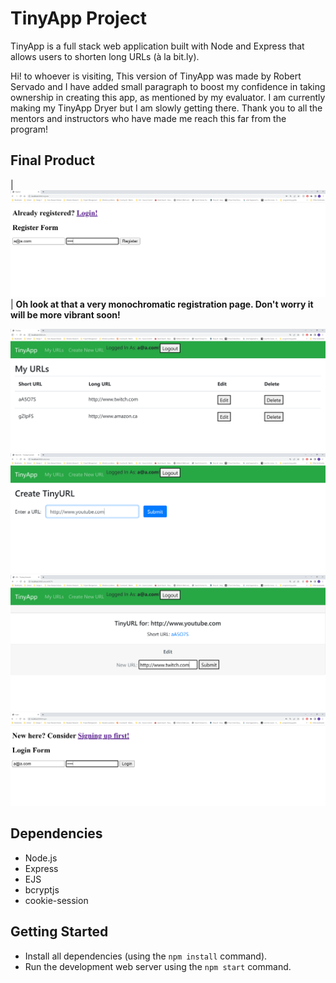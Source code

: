 # TinyApp Project

TinyApp is a full stack web application built with Node and Express that allows users to shorten long URLs (à la bit.ly).

Hi! to whoever is visiting, This version of TinyApp was made by Robert Servado and I have added small paragraph to boost my confidence in taking ownership in creating this app, as mentioned by my evaluator. I am currently making my TinyApp Dryer but I am slowly getting there. Thank you to all the mentors and instructors who have made me reach this far from the program!

## Final Product

| !["Registering your account"](https://github.com/ArjayS/tinyapp/blob/master/docs/tinyApp_registration.PNG?raw=true) |
<strong align = "center"> Oh look at that a very monochromatic registration page. Don't worry it will be more vibrant soon! </strong>

!["My URL's page"](https://github.com/ArjayS/tinyapp/blob/master/docs/tinyApp_myUrl.PNG?raw=true)
!["Creating a new tiny URL"](https://github.com/ArjayS/tinyapp/blob/master/docs/tinyApp_creatingNewUrl.PNG?raw=true)
!["Editing your tiny URL"](https://github.com/ArjayS/tinyapp/blob/master/docs/tinyApp_editingExistingUrl.PNG?raw=true)
!["After logging out, you will be redirected to the login page"](https://github.com/ArjayS/tinyapp/blob/master/docs/tinyApp_login.PNG?raw=true)

## Dependencies

- Node.js
- Express
- EJS
- bcryptjs
- cookie-session

## Getting Started

- Install all dependencies (using the `npm install` command).
- Run the development web server using the `npm start` command.
